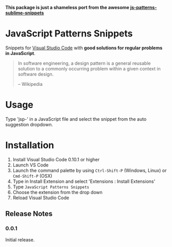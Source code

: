 **This package is just a shameless port from the awesome [js-patterns-sublime-snippets](https://github.com/caiogondim/js-patterns-sublime-snippets)**

# JavaScript Patterns Snippets 

Snippets for [Visual Studio Code](https://code.visualstudio.com) with **good solutions for regular problems in JavaScript**.

> In software engineering, a design pattern is a general reusable
> solution to a commonly occurring problem within a given context in software
> design.
>
> – Wikipedia

# Usage
Type 'jsp-' in a JavaScript file and select the snippet from the auto suggestion dropdown.

# Installation
1. Install Visual Studio Code 0.10.1 or higher
2. Launch VS Code
3. Launch the command palette by using `Ctrl-Shift-P` (Windows, Linux) or `Cmd-Shift-P` (OSX)
4. Type in Install Extension and select 'Extensions : Install Extensions'
5. Type `JavaScript Patterns Snippets`
6. Choose the extension from the drop down
7. Reload Visual Studio Code

## Release Notes

### 0.0.1
Initial release.